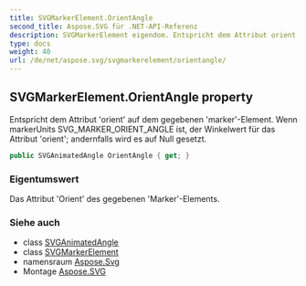 ```yaml
---
title: SVGMarkerElement.OrientAngle
second_title: Aspose.SVG für .NET-API-Referenz
description: SVGMarkerElement eigendom. Entspricht dem Attribut orient auf dem gegebenen markerElement. Wenn markerUnits SVG_MARKER_ORIENT_ANGLE ist der Winkelwert für das Attribut orient andernfalls wird es auf Null gesetzt.
type: docs
weight: 40
url: /de/net/aspose.svg/svgmarkerelement/orientangle/
---
```

## SVGMarkerElement.OrientAngle property

Entspricht dem Attribut 'orient' auf dem gegebenen 'marker'-Element. Wenn markerUnits SVG_MARKER_ORIENT_ANGLE ist, der Winkelwert für das Attribut 'orient'; andernfalls wird es auf Null gesetzt.

```csharp
public SVGAnimatedAngle OrientAngle { get; }
```

### Eigentumswert

Das Attribut 'Orient' des gegebenen 'Marker'-Elements.

### Siehe auch

* class [SVGAnimatedAngle](../../../aspose.svg.datatypes/svganimatedangle/)
* class [SVGMarkerElement](../)
* namensraum [Aspose.Svg](../../svgmarkerelement/)
* Montage [Aspose.SVG](../../../)


